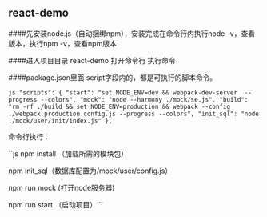 ## react-demo

####先安装node.js（自动捆绑npm），安装完成在命令行内执行node -v，查看版本，执行npm -v，查看npm版本

####进入项目目录 react-demo 打开命令行 执行命令

####package.json里面 script字段内的，都是可执行的脚本命令。

``js
  "scripts": {
    "start": "set NODE_ENV=dev && webpack-dev-server  --progress --colors",
    "mock": "node --harmony ./mock/se.js",
    "build": "rm -rf ./build && set NODE_ENV=production && webpack --config ./webpack.production.config.js --progress --colors",
    "init_sql": "node ./mock/user/init/index.js"
  },
``

命令行执行：

``js
npm install （加载所需的模块包）

npm init_sql（数据库配置为/mock/user/config.js）

npm run mock (打开node服务器)

npm run start （启动项目）
``
